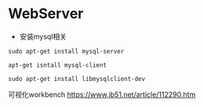 # WebServer
- 安装mysql相关
```
sudo apt-get install mysql-server
 
apt-get isntall mysql-client
 
sudo apt-get install libmysqlclient-dev
```
可视化workbench
https://www.jb51.net/article/112290.htm